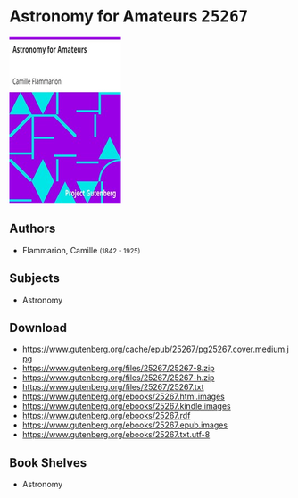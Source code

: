 # Astronomy for Amateurs <kbd>25267</kbd>

![](./cover.medium.jpg "")

## Authors


 - Flammarion, Camille <small>(1842 - 1925)</small>

## Subjects


 - Astronomy

## Download


 - https://www.gutenberg.org/cache/epub/25267/pg25267.cover.medium.jpg
 - https://www.gutenberg.org/files/25267/25267-8.zip
 - https://www.gutenberg.org/files/25267/25267-h.zip
 - https://www.gutenberg.org/files/25267/25267.txt
 - https://www.gutenberg.org/ebooks/25267.html.images
 - https://www.gutenberg.org/ebooks/25267.kindle.images
 - https://www.gutenberg.org/ebooks/25267.rdf
 - https://www.gutenberg.org/ebooks/25267.epub.images
 - https://www.gutenberg.org/ebooks/25267.txt.utf-8

## Book Shelves


 - Astronomy
